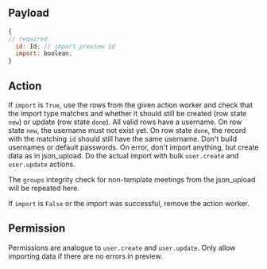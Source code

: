 ## Payload
```js
{
// required
  id: Id; // import_preview id
  import: boolean;
}
```


## Action
If `import` is `True`, use the rows from the given action worker and check that the import type
matches and whether it should still be created (row state `new`) or update (row state `done`). All
valid rows have a username. On row state `new`, the username must not exist yet. On row state `done`,
the record with the matching `id` should still have the same username. Don't build usernames or
default passwords. On error, don't import anything, but create data as in json_upload. Do the actual
import with bulk `user.create` and `user.update` actions.

The `groups` integrity check for non-template meetings from the json_upload will be repeated here.

If `import` is `False` or the import was successful, remove the action worker.

## Permission
Permissions are analogue to `user.create` and `user.update`. Only allow importing data if there are
no errors in preview.
